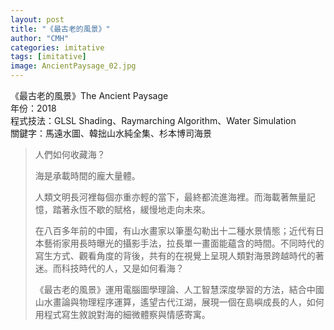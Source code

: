 ```yaml
---
layout: post
title: "《最古老的風景》"
author: "CMH"
categories: imitative
tags: [imitative]
image: AncientPaysage_02.jpg
---
```


《最古老的風景》The Ancient Paysage  
年份：2018  
程式技法：GLSL Shading、Raymarching Algorithm、Water Simulation  
關鍵字：馬遠水圖、韓拙山水純全集、杉本博司海景  

> 人們如何收藏海？
> 
> 海是承載時間的龐大量體。
> 
> 人類文明長河裡每個亦重亦輕的當下，最終都流進海裡。而海載著無量記憶，踏著永恆不歇的賦格，緩慢地走向未來。
> 
> 在八百多年前的中國，有山水畫家以筆墨勾勒出十二種水景情態；近代有日本藝術家用長時曝光的攝影手法，拉長單一畫面能蘊含的時間。不同時代的寫生方式、觀看角度的背後，共有的在視覺上呈現人類對海景跨越時代的著迷。而科技時代的人，又是如何看海？
> 
> 《最古老的風景》運用電腦圖學理論、人工智慧深度學習的方法，結合中國山水畫論與物理程序運算，遙望古代江湖，展現一個在島嶼成長的人，如何用程式寫生敘說對海的細微體察與情感寄寓。
